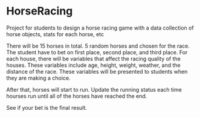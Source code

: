 # HorseRacing
Project for students to design a horse racing game with a data collection of horse objects, stats for each horse, etc

There will be 15 horses in total.
5 random horses and chosen for the race.
The student have to bet on first place, second place, and third place.
For each house, there will be variables that affect the racing quality of the houses.
These variables include age, height, weight, weather, and the distance of the race.
These variables will be presented to students when they are making a choice.

After that, horses will start to run. Update the running status each time hourses run until all of the horses have reached the end.

See if your bet is the final result.
